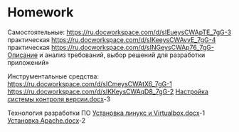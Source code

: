 # Homework
Самостоятельные:
https://ru.docworkspace.com/d/sIEueysCWApTE_7gG-3 практическая
https://ru.docworkspace.com/d/sIKeeysCWAvvE_7gG-4 практическая
https://ru.docworkspace.com/d/sINGeysCWAp76_7gG-Описание и анализ требований, выбор решений для разработки приложений»



Инструментальные средства:
https://ru.docworkspace.com/d/sICmeysCWAtX6_7gG-1
https://ru.docworkspace.com/d/sIKKeysCWAqD8_7gG-2
[Настройка системы контроля версии.docx](https://github.com/user-attachments/files/17820763/default.docx)-3


Технология разработки ПО
[Установка линукс и Virtualbox.docx](https://github.com/user-attachments/files/17820758/Virtualbox.docx)-1
[Установка Apache.docx](https://github.com/user-attachments/files/17820759/Apache.docx)-2

